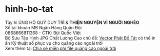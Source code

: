 # hinh-bo-tat
Tùy hỉ ỦNG HỘ QUỸ DUY TRÌ & <b>THIỆN NGUYỆN VÌ NGƯỜI NGHÈO</b><br/>
Số tài khoản MB Ngân Hàng Quân Đội<br/>
0868666811368 - CTK: Bùi Quốc Việt<br/>
Bộ Sưu Tập Hình JPG Chất Lượng Cao chủ đề: <a href="https://dulieutk.com/tag/phat-giao" title="Vector Bo Tat">Vector Phật Bồ Tát</a> có thể in ấn Kỹ thuật số phục vụ cho quảng cáo ngoài trời<br/>
Xem thêm tại <a href="https:dulieutk.com">Chia sẻ miễn phí file quảng cáo ngoài trời</a>
